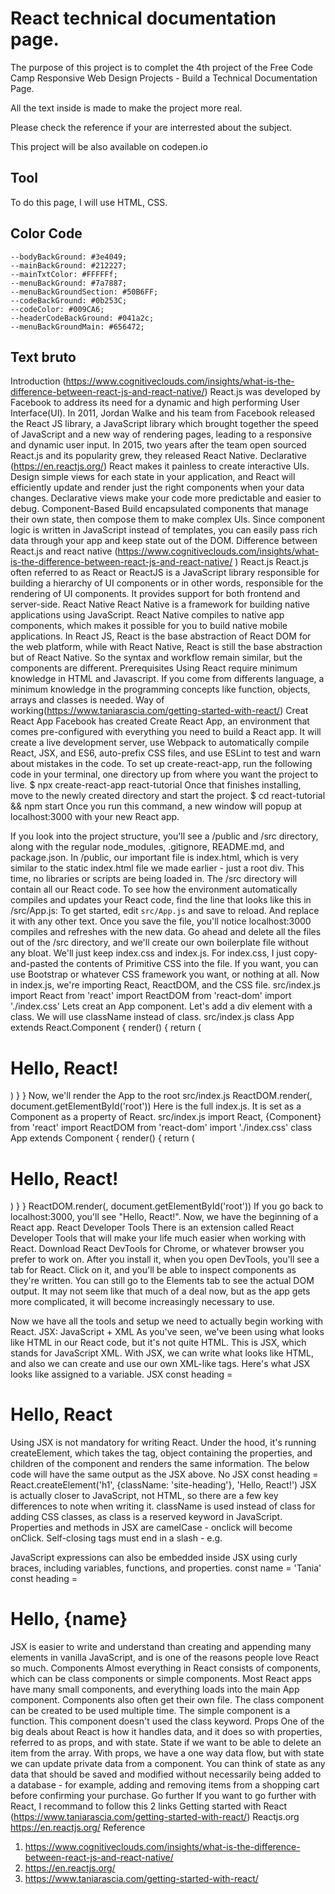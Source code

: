 # React technical documentation page.

The purpose of this project is to complet the 4th project of the Free Code Camp Responsive Web Design Projects - Build a Technical Documentation Page.

All the text inside is made to make the project more real.

Please check the reference if your are interrested about the subject.

This project will be also available on codepen.io

## Tool

To do this page, I will use HTML, CSS.

## Color Code

    --bodyBackGround: #3e4049;
    --mainBackGround: #212227;
    --mainTxtColor: #FFFFFf;
    --menuBackGround: #7a7887;
    --menuBackGroundSection: #50B6FF;
    --codeBackGround: #0b253C;
    --codeColor: #009CA6;
    --headerCodeBackGround: #041a2c;
    --menuBackGroundMain: #656472;


## Text bruto

Introduction (https://www.cognitiveclouds.com/insights/what-is-the-difference-between-react-js-and-react-native/)
React.js was developed by Facebook to address its need for a dynamic and high performing User Interface(UI). In 2011, Jordan Walke and his team from Facebook released the React JS library, a JavaScript library which brought together the speed of JavaScript and a new way of rendering pages, leading to a responsive and dynamic user input. In 2015, two years after the team open sourced React.js and its popularity grew, they released React Native.
Declarative (https://en.reactjs.org/)
React makes it painless to create interactive UIs. Design simple views for each state in your application, and React will efficiently update and render just the right components when your data changes.
Declarative views make your code more predictable and easier to debug.
Component-Based
Build encapsulated components that manage their own state, then compose them to make complex UIs.
Since component logic is written in JavaScript instead of templates, you can easily pass rich data through your app and keep state out of the DOM.
Difference between React.js and react native (https://www.cognitiveclouds.com/insights/what-is-the-difference-between-react-js-and-react-native/ )
React.js
React.js often referred to as React or ReactJS is a JavaScript library responsible for building a hierarchy of UI components or in other words, responsible for the rendering of UI components. It provides support for both frontend and server-side.
React Native
React Native is a framework for building native applications using JavaScript. React Native compiles to native app components, which makes it possible for you to build native mobile applications. In React JS, React is the base abstraction of React DOM for the web platform, while with React Native, React is still the base abstraction but of React Native. So the syntax and workflow remain similar, but the components are different.
Prerequisites
Using React require minimum knowledge in HTML and Javascript. If you come from differents language, a minimum knowledge in the programming concepts like function, objects, arrays and classes is needed.
Way of working(https://www.taniarascia.com/getting-started-with-react/)
Creat React App
Facebook has created Create React App, an environment that comes pre-configured with everything you need to build a React app. It will create a live development server, use Webpack to automatically compile React, JSX, and ES6, auto-prefix CSS files, and use ESLint to test and warn about mistakes in the code.
To set up create-react-app, run the following code in your terminal, one directory up from where you want the project to live.
$ npx create-react-app react-tutorial
Once that finishes installing, move to the newly created directory and start the project.
$ cd react-tutorial && npm start
Once you run this command, a new window will popup at localhost:3000 with your new React app.
 
If you look into the project structure, you'll see a /public and /src directory, along with the regular node_modules, .gitignore, README.md, and package.json.
In /public, our important file is index.html, which is very similar to the static index.html file we made earlier - just a root div. This time, no libraries or scripts are being loaded in. The /src directory will contain all our React code.
To see how the environment automatically compiles and updates your React code, find the line that looks like this in /src/App.js:
To get started, edit `src/App.js` and save to reload.
And replace it with any other text. Once you save the file, you'll notice localhost:3000 compiles and refreshes with the new data.
Go ahead and delete all the files out of the /src directory, and we'll create our own boilerplate file without any bloat. We'll just keep index.css and index.js.
For index.css, I just copy-and-pasted the contents of Primitive CSS into the file. If you want, you can use Bootstrap or whatever CSS framework you want, or nothing at all.
Now in index.js, we're importing React, ReactDOM, and the CSS file.
src/index.js
import React from 'react'
import ReactDOM from 'react-dom'
import './index.css'
Lets creat an App component.
Let's add a div element with a class. We will use className instead of class.
src/index.js
class App extends React.Component {
  render() {
    return (
      <div className="App">
        <h1>Hello, React!</h1>
      </div>
    )
  }
}
Now, we'll render the App to the root
src/index.js
ReactDOM.render(<App />, document.getElementById('root'))
Here is the full index.js. It is set as a Component as a property of React.
src/index.js
import React, {Component} from 'react'
import ReactDOM from 'react-dom'
import './index.css'
class App extends Component {
  render() {
    return (
      <div className="App">
        <h1>Hello, React!</h1>
      </div>
    )
  }
}
ReactDOM.render(<App />, document.getElementById('root'))
If you go back to localhost:3000, you'll see "Hello, React!".
Now, we have the beginning of a React app.
React Developer Tools
There is an extension called React Developer Tools that will make your life much easier when working with React. Download React DevTools for Chrome, or whatever browser you prefer to work on.
After you install it, when you open DevTools, you'll see a tab for React. Click on it, and you'll be able to inspect components as they're written. You can still go to the Elements tab to see the actual DOM output. It may not seem like that much of a deal now, but as the app gets more complicated, it will become increasingly necessary to use.
 
Now we have all the tools and setup we need to actually begin working with React.
JSX: JavaScript + XML
As you've seen, we've been using what looks like HTML in our React code, but it's not quite HTML. This is JSX, which stands for JavaScript XML.
With JSX, we can write what looks like HTML, and also we can create and use our own XML-like tags. Here's what JSX looks like assigned to a variable.
JSX
const heading = <h1 className="site-heading">Hello, React</h1>
Using JSX is not mandatory for writing React. Under the hood, it's running createElement, which takes the tag, object containing the properties, and children of the component and renders the same information. The below code will have the same output as the JSX above.
No JSX
const heading = React.createElement('h1', {className: 'site-heading'}, 'Hello, React!')
JSX is actually closer to JavaScript, not HTML, so there are a few key differences to note when writing it.
    className is used instead of class for adding CSS classes, as class is a reserved keyword in JavaScript.
    Properties and methods in JSX are camelCase - onclick will become onClick.
    Self-closing tags must end in a slash - e.g. <img />

JavaScript expressions can also be embedded inside JSX using curly braces, including variables, functions, and properties.
const name = 'Tania'
const heading = <h1>Hello, {name}</h1>
JSX is easier to write and understand than creating and appending many elements in vanilla JavaScript, and is one of the reasons people love React so much.
Components
Almost everything in React consists of components, which can be class components or simple components.
Most React apps have many small components, and everything loads into the main App component. Components also often get their own file.
The class component can be created to be used multiple time.
The simple component is a function. This component doesn't used the class keyword.
Props
One of the big deals about React is how it handles data, and it does so with properties, referred to as props, and with state.
State
if we want to be able to delete an item from the array. With props, we have a one way data flow, but with state we can update private data from a component.
You can think of state as any data that should be saved and modified without necessarily being added to a database - for example, adding and removing items from a shopping cart before confirming your purchase.
Go further
If you want to go further with React, I recommand to follow this 2 links 
Getting started with React
(https://www.taniarascia.com/getting-started-with-react/) 
Reactjs.org
https://en.reactjs.org/
Reference
1) https://www.cognitiveclouds.com/insights/what-is-the-difference-between-react-js-and-react-native/
2) https://en.reactjs.org/
3) https://www.taniarascia.com/getting-started-with-react/


